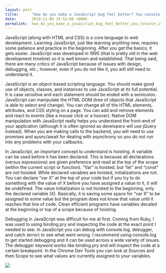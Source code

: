 ```yaml
---
layout: post
title:      "How do you make a JavaScript bug feel better? You console it!"
date:       2019-11-09 15:52:08 +0000
permalink:  how_do_you_make_a_javascript_bug_feel_better_you_console_it
---
```



JavaScript (along with HTML and CSS) is a core language to web development. Learning JavaScript, just like learning anything new, requires some patience and practice in the beginning. After you get the basics, it gets easier. JavaScript was developed in 1995 (that is pretty old in the web development timeline) so it is well known and established. That being said, there are many critics of JavaScript because of issues with design, debugging, etc.; however, even if you do not like it, you will still need to understand it. 

JavaScript is an object-based scripting language. You should make good use of objects, classes, and instances to use JavaScript at its full potential. It is case sensitive and each statement should be ended with a semicolon. JavaScript can manipulate the HTML DOM (tree of objects that JavaScript is able to select and change). You can change all of the HTML elements, attributes, and CSS styling on a page. You can add and remove elements and react to events (like a mouse click or a hoover). Native DOM manipulation with JavaScript really helps you understand the front-end of your application (although it is often ignored as developers will use jQuery instead). When you are making calls to the backend, you will need to use promises and aysnc/await for dealing with asynchrony so you do not run into any problems with your callbacks. 

In JavaScript, an important concept to understand is hoisting. A variable can be used before it has been declared. This is because all declarations (versus expressions) are given preference and read at the top of the scope (within the current script or function). “Var” is hoisted, but “let” and “const” are not hoisted. While declared variables are hoisted, initializations are not. You can declare “var X” at the top of your code but if you try to do something with the value of X before you have assigned a value to it, it will be undefined. The value initialization is not hoisted to the beginning, only the declared variable (X). Basically, it is saving some space for “var X” to be assigned to some value but the program does not know that value until it reaches that line of code. Clean efficient programs have variables decaled at the beginning or top of a scope because of hoisting. 

Debugging in JavaScript was difficult for me at first. Coming from Ruby, I was used to using binding.pry and inspecting the code at the exact point I needed to see. In JavaScript you can debug with console.log, debugger, and catch (error) to see what went wrong. I recommend using console.log to get started debugging and it can be used across a wide variety of issues. The debugger keyword works like binding.pry and will inspect the code at a certain breakpoint. In the Chrome Dev Tools you can look at Sources and then Scope to see what values are currently assigned to your variables. 

![](https://media.giphy.com/media/zOvBKUUEERdNm/giphy.gif)

